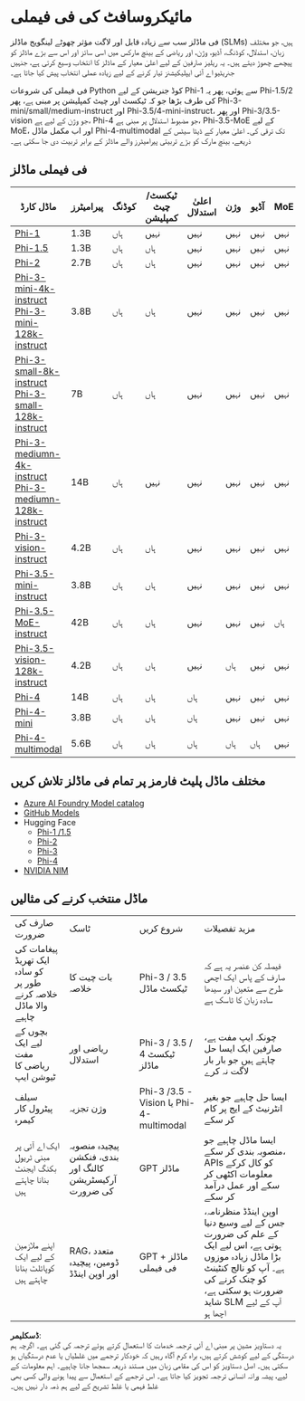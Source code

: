 # مائیکروسافٹ کی فی فیملی

فی ماڈلز سب سے زیادہ قابل اور لاگت مؤثر چھوٹے لینگویج ماڈلز (SLMs) ہیں، جو مختلف زبان، استدلال، کوڈنگ، آڈیو، وژن، اور ریاضی کے بینچ مارکس میں اسی سائز اور اس سے بڑے ماڈلز کو پیچھے چھوڑ دیتے ہیں۔ یہ ریلیز صارفین کے لیے اعلیٰ معیار کے ماڈلز کا انتخاب وسیع کرتی ہے، جنہیں جنریٹیو اے آئی ایپلیکیشنز تیار کرنے کے لیے زیادہ عملی انتخاب پیش کیا جاتا ہے۔

فی فیملی کی شروعات Python کوڈ جنریشن کے لیے Phi-1 سے ہوئی، پھر یہ Phi-1.5/2 کی طرف بڑھا جو کہ ٹیکسٹ اور چیٹ کمپلیشن پر مبنی ہے، پھر Phi-3-mini/small/medium-instruct اور Phi-3.5/4-mini-instruct، اور پھر Phi-3/3.5-vision جو وژن کے لیے ہے، Phi-4 جو مضبوط استدلال پر مبنی ہے، Phi-3.5-MoE کے لیے MoE، اور اب مکمل ماڈل Phi-4-multimodal تک ترقی کی۔ اعلیٰ معیار کے ڈیٹا سیٹس کے ذریعے، بینچ مارک کو بڑے تربیتی پیرامیٹرز والے ماڈلز کے برابر تربیت دی جا سکتی ہے۔

## فی فیملی ماڈلز

<div style="font-size:8px">

| ماڈل کارڈ |پیرامیٹرز|کوڈنگ|ٹیکسٹ/چیٹ کمپلیشن|اعلیٰ استدلال| وژن | آڈیو | MoE
| - | -  | - | - |- |- |- |- |
|[Phi-1](https://huggingface.co/microsoft/phi-1)|1.3B| ہاں| نہیں | نہیں |نہیں |نہیں |نہیں |
|[Phi-1.5](https://huggingface.co/microsoft/phi-1_5)|1.3B| ہاں|ہاں| نہیں |نہیں |نہیں |نہیں |
|[Phi-2](https://huggingface.co/microsoft/phi-1_5)|2.7B| ہاں|ہاں| نہیں |نہیں |نہیں |نہیں |
|[Phi-3-mini-4k-instruct](https://huggingface.co/microsoft/Phi-3-mini-4k-instruct)<br/>[Phi-3-mini-128k-instruct](https://huggingface.co/microsoft/Phi-3-mini-128k-instruct)|3.8B| ہاں|ہاں| نہیں |نہیں |نہیں |نہیں |
|[Phi-3-small-8k-instruct](https://huggingface.co/microsoft/Phi-3-small-8k-instruct)<br/>[Phi-3-small-128k-instruct](https://huggingface.co/microsoft/Phi-3-small-128k-instruct)<br/>|7B| ہاں|ہاں| نہیں |نہیں |نہیں |نہیں |
|[Phi-3-mediumn-4k-instruct](https://huggingface.co/microsoft/Phi-3-medium-4k-instruct)<br>[Phi-3-mediumn-128k-instruct](https://huggingface.co/microsoft/Phi-3-medium-128k-instruct)|14B|ہاں|نہیں| نہیں |نہیں |نہیں |نہیں |
|[Phi-3-vision-instruct](https://huggingface.co/microsoft/Phi-3-vision-128k-instruct)|4.2B|ہاں|ہاں|نہیں |نہیں |نہیں |نہیں |
|[Phi-3.5-mini-instruct](https://huggingface.co/microsoft/Phi-3.5-mini-instruct)|3.8B|ہاں|ہاں| نہیں |نہیں |نہیں |نہیں |
|[Phi-3.5-MoE-instruct](https://huggingface.co/microsoft/Phi-3.5-MoE-instruct)|42B|ہاں|ہاں| نہیں |نہیں |نہیں |ہاں |
|[Phi-3.5-vision-128k-instruct](https://huggingface.co/microsoft/Phi-3.5-vision-instruct)|4.2B|ہاں|ہاں| نہیں |ہاں |نہیں |نہیں |
|[Phi-4](https://huggingface.co/microsoft/phi-4)|14B|ہاں|ہاں| ہاں |نہیں |نہیں |نہیں |
|[Phi-4-mini](../../../../../md/01.Introduction/01)|3.8B|ہاں|ہاں| ہاں |نہیں |نہیں |نہیں |
|[Phi-4-multimodal](../../../../../md/01.Introduction/01)|5.6B|ہاں|ہاں| ہاں |ہاں |ہاں |نہیں |


</div>

## **مختلف ماڈل پلیٹ فارمز پر تمام فی ماڈلز تلاش کریں**

- [Azure AI Foundry Model catalog](https://ai.azure.com/explore/models?selectedCollection=phi)
- [GitHub Models](https://github.com/marketplace?query=Phi&type=models)
- Hugging Face
  - [Phi-1 /1.5](https://huggingface.co/collections/microsoft/phi-1-6626e29134744e94e222d572)
  - [Phi-2](https://huggingface.co/microsoft/phi-2)
  - [Phi-3](https://huggingface.co/collections/microsoft/phi-3-6626e15e9585a200d2d761e3)
  - [Phi-4](https://huggingface.co/collections/microsoft/phi-4-677e9380e514feb5577a40e4) 
- [NVIDIA NIM](https://build.nvidia.com/search?q=Phi)
 

## ماڈل منتخب کرنے کی مثالیں

| | | | |
|-|-|-|-|
|صارف کی ضرورت|ٹاسک|شروع کریں|مزید تفصیلات|
|پیغامات کی ایک تھریڈ کو سادہ طور پر خلاصہ کرنے والا ماڈل چاہیے|بات چیت کا خلاصہ|Phi-3 / 3.5 ٹیکسٹ ماڈل|فیصلہ کن عنصر یہ ہے کہ صارف کے پاس ایک اچھی طرح سے متعین اور سیدھا سادہ زبان کا ٹاسک ہے|
|بچوں کے لیے ایک مفت ریاضی کا ٹیوشن ایپ|ریاضی اور استدلال|Phi-3 / 3.5 / 4 ٹیکسٹ ماڈلز|چونکہ ایپ مفت ہے، صارفین ایک ایسا حل چاہتے ہیں جو بار بار لاگت نہ کرے|
|سیلف پیٹرول کار کیمرہ|وژن تجزیہ|Phi-3 /3.5 -Vision یا Phi-4-multimodal|ایسا حل چاہیے جو بغیر انٹرنیٹ کے ایج پر کام کر سکے|
|ایک اے آئی پر مبنی ٹریول بکنگ ایجنٹ بنانا چاہتے ہیں|پیچیدہ منصوبہ بندی، فنکشن کالنگ اور آرکیسٹریشن کی ضرورت|GPT ماڈلز|ایسا ماڈل چاہیے جو منصوبہ بندی کر سکے، APIs کو کال کرکے معلومات اکٹھی کر سکے اور عمل درآمد کر سکے|
|اپنے ملازمین کے لیے ایک کوپائلٹ بنانا چاہتے ہیں|RAG، متعدد ڈومین، پیچیدہ اور اوپن اینڈڈ|GPT ماڈلز + فی فیملی|اوپن اینڈڈ منظرنامہ، جس کے لیے وسیع دنیا کے علم کی ضرورت ہوتی ہے، اس لیے ایک بڑا ماڈل زیادہ موزوں ہے۔ آپ کو نالج کنٹینٹ کو چنک کرنے کی ضرورت ہو سکتی ہے، شاید SLM آپ کے لیے اچھا ہو|

**ڈسکلیمر**:  
یہ دستاویز مشین پر مبنی اے آئی ترجمہ خدمات کا استعمال کرتے ہوئے ترجمہ کی گئی ہے۔ اگرچہ ہم درستگی کے لیے کوشش کرتے ہیں، براہ کرم آگاہ رہیں کہ خودکار ترجمے میں غلطیاں یا عدم درستگیاں ہو سکتی ہیں۔ اصل دستاویز کو اس کی مقامی زبان میں مستند ذریعہ سمجھا جانا چاہیے۔ اہم معلومات کے لیے، پیشہ ورانہ انسانی ترجمہ تجویز کیا جاتا ہے۔ اس ترجمے کے استعمال سے پیدا ہونے والی کسی بھی غلط فہمی یا غلط تشریح کے لیے ہم ذمہ دار نہیں ہیں۔